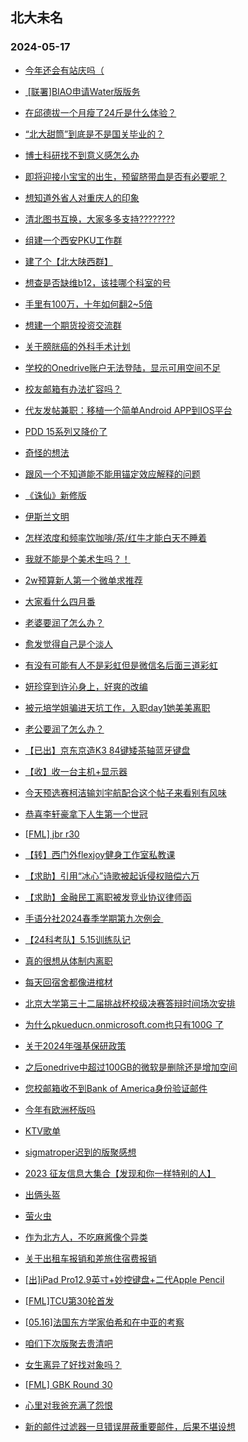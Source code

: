 ## 北大未名 
### 2024-05-17

+ [今年还会有站庆吗（](https://bbs.pku.edu.cn/v2/post-read.php?bid=162&threadid=18766219)

+ [ [联署]BIAO申请Water版版务](https://bbs.pku.edu.cn/v2/post-read.php?bid=751&threadid=18784581)

+ [在邱德拔一个月瘦了24斤是什么体验？](https://bbs.pku.edu.cn/v2/post-read.php?bid=1431&threadid=18784700)

+ [“北大甜筒”到底是不是国关毕业的？](https://bbs.pku.edu.cn/v2/post-read.php?bid=155&threadid=18784193)

+ [博士科研找不到意义感怎么办](https://bbs.pku.edu.cn/v2/post-read.php?bid=138&threadid=18783764)

+ [即将迎接小宝宝的出生，预留脐带血是否有必要呢？](https://bbs.pku.edu.cn/v2/post-read.php?bid=138&threadid=18784613)

+ [想知道外省人对重庆人的印象](https://bbs.pku.edu.cn/v2/post-read.php?bid=463&threadid=18770345)

+ [清北图书互换，大家多多支持????????](https://bbs.pku.edu.cn/v2/post-read.php?bid=104&threadid=18782079)

+ [组建一个西安PKU工作群](https://bbs.pku.edu.cn/v2/post-read.php?bid=466&threadid=18320968)

+ [建了个【北大陕西群】](https://bbs.pku.edu.cn/v2/post-read.php?bid=466&threadid=18432423)

+ [想查是否缺维b12，该挂哪个科室的号](https://bbs.pku.edu.cn/v2/post-read.php?bid=244&threadid=18776979)

+ [手里有100万，十年如何翻2~5倍](https://bbs.pku.edu.cn/v2/post-read.php?bid=606&threadid=18762850)

+ [想建一个期货投资交流群](https://bbs.pku.edu.cn/v2/post-read.php?bid=249&threadid=18763474)

+ [关于膀胱癌的外科手术计划](https://bbs.pku.edu.cn/v2/post-read.php?bid=244&threadid=18784695)

+ [学校的Onedrive账户无法登陆，显示可用空间不足](https://bbs.pku.edu.cn/v2/post-read.php?bid=209&threadid=18784129)

+ [校友邮箱有办法扩容吗？](https://bbs.pku.edu.cn/v2/post-read.php?bid=35&threadid=18783680)

+ [代友发帖兼职：移植一个简单Android APP到IOS平台](https://bbs.pku.edu.cn/v2/post-read.php?bid=488&threadid=18784759)

+ [PDD 15系列又降价了](https://bbs.pku.edu.cn/v2/post-read.php?bid=488&threadid=18782790)

+ [奇怪的想法](https://bbs.pku.edu.cn/v2/post-read.php?bid=251&threadid=18782614)

+ [跟风一个不知道能不能用锚定效应解释的问题](https://bbs.pku.edu.cn/v2/post-read.php?bid=251&threadid=18784844)

+ [《诛仙》新修版](https://bbs.pku.edu.cn/v2/post-read.php?bid=1475&threadid=18783739)

+ [伊斯兰文明](https://bbs.pku.edu.cn/v2/post-read.php?bid=818&threadid=18768253)

+ [怎样浓度和频率饮咖啡/茶/红牛才能白天不睡着](https://bbs.pku.edu.cn/v2/post-read.php?bid=354&threadid=18784043)

+ [我就不能是个美术生吗？！](https://bbs.pku.edu.cn/v2/post-read.php?bid=354&threadid=18783400)

+ [2w预算新人第一个微单求推荐](https://bbs.pku.edu.cn/v2/post-read.php?bid=186&threadid=18784595)

+ [大家看什么四月番](https://bbs.pku.edu.cn/v2/post-read.php?bid=108&threadid=18782413)

+ [老婆要润了怎么办？](https://bbs.pku.edu.cn/v2/post-read.php?bid=103&threadid=18784036)

+ [愈发觉得自己是个淡人](https://bbs.pku.edu.cn/v2/post-read.php?bid=150&threadid=18784151)

+ [有没有可能有人不是彩虹但是微信名后面三道彩虹](https://bbs.pku.edu.cn/v2/post-read.php?bid=52&threadid=18784790)

+ [妍珍穿到许沁身上，好爽的改编](https://bbs.pku.edu.cn/v2/post-read.php?bid=103&threadid=18784715)

+ [被元培学姐骗进天坑工作，入职day1她美美离职](https://bbs.pku.edu.cn/v2/post-read.php?bid=99&threadid=18784663)

+ [老公要润了怎么办？](https://bbs.pku.edu.cn/v2/post-read.php?bid=99&threadid=18784873)

+ [【已出】京东京造K3 84键矮茶轴蓝牙键盘](https://bbs.pku.edu.cn/v2/post-read.php?bid=71&threadid=18784926)

+ [【收】收一台主机+显示器](https://bbs.pku.edu.cn/v2/post-read.php?bid=71&threadid=18784839)

+ [今天预选赛柯洁输刘宇航配合这个帖子来看别有风味](https://bbs.pku.edu.cn/v2/post-read.php?bid=643&threadid=18784154)

+ [恭喜李轩豪拿下人生第一个世冠](https://bbs.pku.edu.cn/v2/post-read.php?bid=643&threadid=18780185)

+ [[FML] jbr r30](https://bbs.pku.edu.cn/v2/post-read.php?bid=519&threadid=18784772)

+ [【转】西门外flexjoy健身工作室私教课](https://bbs.pku.edu.cn/v2/post-read.php?bid=219&threadid=18784718)

+ [【求助】引用“冰心”诗歌被起诉侵权赔偿六万](https://bbs.pku.edu.cn/v2/post-read.php?bid=301&threadid=18784262)

+ [【求助】金融民工离职被发竞业协议律师函](https://bbs.pku.edu.cn/v2/post-read.php?bid=301&threadid=18783387)

+ [手语分社2024春季学期第九次例会 ](https://bbs.pku.edu.cn/v2/post-read.php?bid=696&threadid=18784967)

+ [【24科考队】5.15训练队记](https://bbs.pku.edu.cn/v2/post-read.php?bid=224&threadid=18784647)

+ [真的很想从体制内离职](https://bbs.pku.edu.cn/v2/post-read.php?bid=690&threadid=18784686)

+ [每天回宿舍都像进棺材](https://bbs.pku.edu.cn/v2/post-read.php?bid=690&threadid=18784878)

+ [北京大学第三十二届挑战杯校级决赛答辩时间场次安排](https://bbs.pku.edu.cn/v2/post-read.php?bid=454&threadid=18784153)

+ [为什么pkueducn.onmicrosoft.com也只有100G 了](https://bbs.pku.edu.cn/v2/post-read.php?bid=668&threadid=18784172)

+ [关于2024年强基保研政策](https://bbs.pku.edu.cn/v2/post-read.php?bid=438&threadid=18784098)

+ [之后onedrive中超过100GB的微软是删除还是增加空间](https://bbs.pku.edu.cn/v2/post-read.php?bid=668&threadid=18784264)

+ [您校邮箱收不到Bank of America身份验证邮件](https://bbs.pku.edu.cn/v2/post-read.php?bid=668&threadid=18785031)

+ [今年有欧洲杯版吗](https://bbs.pku.edu.cn/v2/post-read.php?bid=93&threadid=18785062)

+ [KTV歌单](https://bbs.pku.edu.cn/v2/post-read.php?bid=52&threadid=18783585)

+ [sigmatroper迟到的版聚感想](https://bbs.pku.edu.cn/v2/post-read.php?bid=52&threadid=18785063)

+ [2023 征友信息大集合【发现和你一样特别的人】](https://bbs.pku.edu.cn/v2/post-read.php?bid=167&threadid=18545015)

+ [出俩头盔](https://bbs.pku.edu.cn/v2/post-read.php?bid=71&threadid=18784779)

+ [萤火虫](https://bbs.pku.edu.cn/v2/post-read.php?bid=441&threadid=18783675)

+ [作为北方人，不吃麻酱像个异类](https://bbs.pku.edu.cn/v2/post-read.php?bid=90&threadid=18783515)

+ [关于出租车报销和差旅住宿费报销](https://bbs.pku.edu.cn/v2/post-read.php?bid=438&threadid=18777603)

+ [[出]iPad Pro12.9英寸+妙控键盘+二代Apple Pencil](https://bbs.pku.edu.cn/v2/post-read.php?bid=71&threadid=18785084)

+ [[FML]TCU第30轮首发](https://bbs.pku.edu.cn/v2/post-read.php?bid=519&threadid=18785092)

+ [[05.16]法国东方学家伯希和在中亚的考察](https://bbs.pku.edu.cn/v2/post-read.php?bid=342&threadid=18783079)

+ [咱们下次版聚去贵清吧](https://bbs.pku.edu.cn/v2/post-read.php?bid=338&threadid=18734435)

+ [女生离异了好找对象吗？](https://bbs.pku.edu.cn/v2/post-read.php?bid=167&threadid=18783389)

+ [[FML] GBK Round 30](https://bbs.pku.edu.cn/v2/post-read.php?bid=519&threadid=18785117)

+ [心里对我爸充满了怨恨](https://bbs.pku.edu.cn/v2/post-read.php?bid=690&threadid=18785032)

+ [新的邮件过滤器一旦错误屏蔽重要邮件，后果不堪设想](https://bbs.pku.edu.cn/v2/post-read.php?bid=668&threadid=18783475)


